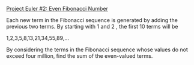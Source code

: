 [Project Euler #2: Even Fibonacci Number](https://www.hackerrank.com/contests/projecteuler/challenges/euler002/problem)

Each new term in the Fibonacci sequence is generated by adding the previous two terms. By starting with 1 and 2 , the first 10 terms will be

1,2,3,5,8,13,21,34,55,89,...

By considering the terms in the Fibonacci sequence whose values do not exceed four million, find the sum of the even-valued terms.